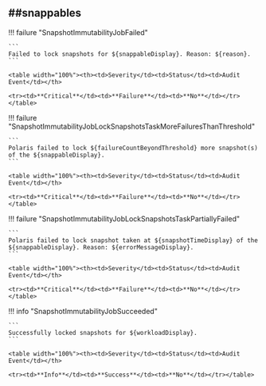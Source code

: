 ##snappables
----

!!! failure "SnapshotImmutabilityJobFailed"

    ```
    Failed to lock snapshots for ${snappableDisplay}. Reason: ${reason}.
    ```

    <table width="100%"><th><td>Severity</td><td>Status</td><td>Audit Event</td></th>

    <tr><td>**Critical**</td><td>**Failure**</td><td>**No**</td></tr></table>


!!! failure "SnapshotImmutabilityJobLockSnapshotsTaskMoreFailuresThanThreshold"

    ```
    Polaris failed to lock ${failureCountBeyondThreshold} more snapshot(s) of the ${snappableDisplay}.
    ```

    <table width="100%"><th><td>Severity</td><td>Status</td><td>Audit Event</td></th>

    <tr><td>**Critical**</td><td>**Failure**</td><td>**No**</td></tr></table>


!!! failure "SnapshotImmutabilityJobLockSnapshotsTaskPartiallyFailed"

    ```
    Polaris failed to lock snapshot taken at ${snapshotTimeDisplay} of the ${snappableDisplay}. Reason: ${errorMessageDisplay}.
    ```

    <table width="100%"><th><td>Severity</td><td>Status</td><td>Audit Event</td></th>

    <tr><td>**Critical**</td><td>**Failure**</td><td>**No**</td></tr></table>


!!! info "SnapshotImmutabilityJobSucceeded"

    ```
    Successfully locked snapshots for ${workloadDisplay}.
    ```

    <table width="100%"><th><td>Severity</td><td>Status</td><td>Audit Event</td></th>

    <tr><td>**Info**</td><td>**Success**</td><td>**No**</td></tr></table>

